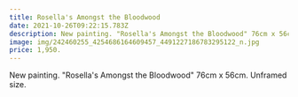 ```yaml
---
title: Rosella's Amongst the Bloodwood
date: 2021-10-26T09:22:15.783Z
description: New painting. "Rosella's Amongst the Bloodwood" 76cm x 56cm. Unframed size.
image: img/242460255_4254686164609457_4491227186783295122_n.jpg
price: 1,950.
---
```

New painting. "Rosella's Amongst the Bloodwood" 76cm x 56cm. Unframed size.